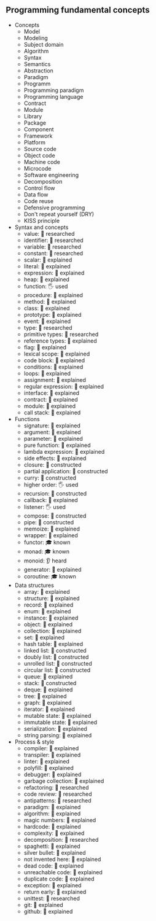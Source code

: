## Programming fundamental concepts

- Concepts
  - Model
  - Modeling
  - Subject domain
  - Algorithm
  - Syntax
  - Semantics
  - Abstraction
  - Paradigm
  - Programm
  - Programming paradigm
  - Programming language
  - Contract
  - Module
  - Library
  - Package
  - Component
  - Framework
  - Platform
  - Source code
  - Object code
  - Machine code
  - Microcode
  - Software engineering
  - Decomposition
  - Control flow
  - Data flow
  - Code reuse
  - Defensive programming
  - Don't repeat yourself (DRY)
  - KISS principle
- Syntax and concepts
  - value: 🔬 researched
  - identifier: 🔬 researched
  - variable: 🔬 researched
  - constant: 🔬 researched
  - scalar: 🙋 explained
  - literal: 🙋 explained
  - expression: 🙋 explained
  - heap: 🙋 explained
  - function: 🖐️ used
  - procedure: 🙋 explained
  - method: 🙋 explained
  - class: 🙋 explained
  - prototype: 🙋 explained
  - event: 🙋 explained
  - type: 🔬 researched
  - primitive types: 🔬 researched
  - reference types: 🙋 explained
  - flag: 🙋 explained
  - lexical scope: 🙋 explained
  - code block: 🙋 explained
  - conditions: 🙋 explained
  - loops: 🙋 explained
  - assignment: 🙋 explained
  - regular expression: 🙋 explained
  - interface: 🙋 explained
  - contract: 🙋 explained
  - module: 🙋 explained
  - call stack: 🙋 explained
- Functions
  - signature: 🙋 explained
  - argument: 🙋 explained
  - parameter: 🙋 explained
  - pure function: 🙋 explained
  - lambda expression: 🙋 explained
  - side effects: 🙋 explained
  - closure: 🚀 constructed
  - partial application: 🚀 constructed
  - curry: 🚀 constructed
  - higher order: 🖐️ used
  - recursion: 🚀 constructed
  - callback: 🙋 explained
  - listener: 🖐️ used
  - compose: 🚀 constructed
  - pipe: 🚀 constructed
  - memoize: 🙋 explained
  - wrapper: 🙋 explained
  - functor: 🎓 known
  - monad: 🎓 known
  - monoid: 👂 heard
  - generator: 🙋 explained
  - coroutine: 🎓 known
- Data structures
  - array: 🙋 explained
  - structure: 🙋 explained
  - record: 🙋 explained
  - enum: 🙋 explained
  - instance: 🙋 explained
  - object: 🙋 explained
  - collection: 🙋 explained
  - set: 🙋 explained
  - hash table: 🙋 explained
  - linked list: 🚀 constructed
  - doubly list: 🚀 constructed
  - unrolled list: 🚀 constructed
  - circular list: 🚀 constructed
  - queue: 🙋 explained
  - stack: 🚀 constructed
  - deque: 🙋 explained
  - tree: 🙋 explained
  - graph: 🙋 explained
  - iterator: 🙋 explained
  - mutable state: 🙋 explained
  - immutable state: 🙋 explained
  - serialization: 🙋 explained
  - string parsing: 🙋 explained
- Process & style
  - compiler: 🙋 explained
  - transpiler: 🙋 explained
  - linter: 🙋 explained
  - polyfill: 🙋 explained
  - debugger: 🙋 explained
  - garbage collection: 🙋 explained
  - refactoring: 🔬 researched
  - code review: 🔬 researched
  - antipatterns: 🔬 researched
  - paradigm: 🙋 explained
  - algorithm: 🙋 explained
  - magic numbers: 🙋 explained
  - hardcode: 🙋 explained
  - complexity: 🙋 explained
  - decomposition: 🔬 researched
  - spaghetti: 🙋 explained
  - silver bullet: 🙋 explained
  - not invented here: 🙋 explained
  - dead code: 🙋 explained
  - unreachable code: 🙋 explained
  - duplicate code: 🙋 explained
  - exception: 🙋 explained
  - return early: 🙋 explained
  - unittest: 🔬 researched
  - git: 🙋 explained
  - github: 🙋 explained

